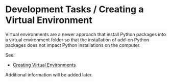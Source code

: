 # Development Tasks / Creating a Virtual Environment

Virtual environments are a newer approach that install Python packages
into a virtual environment folder so that the installation of add-on Python packages does not
impact Python installations on the computer.

See:

* [Creating Virtual Environments](https://packaging.python.org/installing/#creating-virtual-environments)

Additional information will be added later.
